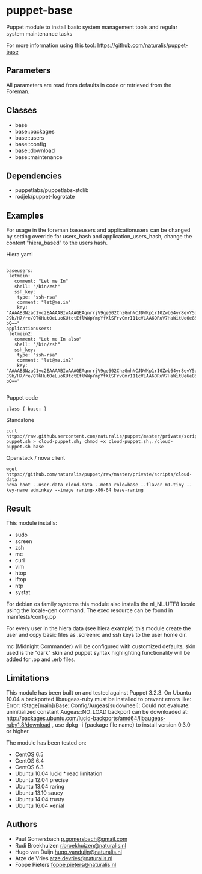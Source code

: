 puppet-base
===================

Puppet module to install basic system management tools and regular system maintenance tasks

For more information using this tool: https://github.com/naturalis/puppet-base

Parameters
-------------
All parameters are read from defaults in code or retrieved from the Foreman. 

Classes
-------------
- base
- base::packages
- base::users
- base::config
- base::download
- base::maintenance

Dependencies
-------------
- puppetlabs/puppetlabs-stdlib
- rodjek/puppet-logrotate


Examples
-------------
For usage in the foreman baseusers and applicationusers can be changed by setting override for users_hash and application_users_hash, change the content "hiera_based" to the users hash. 


Hiera yaml
```

baseusers:
 letmein:
   comment: "Let me In"
   shell: "/bin/zsh"
   ssh_key:
    type: "ssh-rsa"
    comment: "let@me.in"
    key: "AAAAB3NzaC1yc2EAAAABIwAAAQEAqnrrjV9ge602ChzGnhNCJDWKp1rI0Zwb64yr8evY5ozINNzyHaWGwp20JRQbPmwhd3TQDPI3hQ48n8fTagCGKRUnim25A9Fmx25viXDA7VjmfmJvC11zZgP+7cGploLcU3aOKABOpNu38tOqcI2oUgy
J9b/H7/re/QT6HutOeLuoKUtctEflWWpYmpYfXlSFrvCmrI11cVLAA6ORuV7HaWitUe6e85bv+Wxu7RICUf4HNjZRJaZdDZkaR55Y+C147qc9VcCJuJFQbOjdhocxr9AJX0ECSeW5aooB3MOvefuCxXSlCgtQTczJhJiXUo97W+/SqzupB57Ju+jnK2Xw
bQ=="
applicationusers:
 letmein2:
   comment: "Let me In also"
   shell: "/bin/zsh"
   ssh_key:
    type: "ssh-rsa"
    comment: "let@me.in2"
    key: "AAAAB3NzaC1yc2EAAAABIwAAAQEAqnrrjV9ge602ChzGnhNCJDWKp1rI0Zwb64yr8evY5ozINNzyHaWGwp20JRQbPmwhd3TQDPI3hQ48n8fTagCGKRUnim25A9Fmx25viXDA7VjmfmJvC11zZgP+7cGploLcU3aOKABOpNu38tOqcI2oUgy
J9b/H7/re/QT6HutOeLuoKUtctEflWWpYmpYfXlSFrvCmrI11cVLAA6ORuV7HaWitUe6e85bv+Wxu7RICUf4HNjZRJaZdDZkaR55Y+C147qc9VcCJuJFQbOjdhocxr9AJX0ECSeW5aooB3MOvefuCxXSlCgtQTczJhJiXUo97W+/SqzupB57Ju+jnK2Xw
bQ=="


```
Puppet code
```
class { base: }
```
Standalone
```
curl https://raw.githubusercontent.com/naturalis/puppet/master/private/scripts/cloud-puppet.sh > cloud-puppet.sh; chmod +x cloud-puppet.sh;./cloud-puppet.sh base
```
Openstack / nova client
```
wget https://github.com/naturalis/puppet/raw/master/private/scripts/cloud-data
nova boot --user-data cloud-data --meta role=base --flavor m1.tiny --key-name adminkey --image raring-x86-64 base-raring
```
Result
-------------
This module installs:
- sudo
- screen
- zsh
- mc
- curl
- vim
- htop
- iftop
- ntp
- systat

For debian os family systems this module also installs the nl_NL.UTF8 locale using the locale-gen command. The exec resource can be found in manifests/config.pp

For every user in the hiera data (see hiera example) this module create the user and copy basic files as .screenrc and ssh keys to the user home dir.

mc (Midnight Commander) will be configured with customized defaults, skin used is the "dark" skin and puppet syntax highlighting functionality will be added for .pp and .erb files.

Limitations
-------------
This module has been built on and tested against Puppet 3.2.3. On Ubuntu 10.04 a backported libaugeas-ruby must be installed to prevent errors like: Error: /Stage[main]/Base::Config/Augeas[sudowheel]: Could not evaluate: uninitialized constant Augeas::NO_LOAD 
backport can be downloaded at: http://packages.ubuntu.com/lucid-backports/amd64/libaugeas-ruby1.8/download , use dpkg -i {package file name} to install version 0.3.0 or higher. 

The module has been tested on:
- CentOS 6.5
- CentOS 6.4
- CentOS 6.3
- Ubuntu 10.04 lucid * read limitation
- Ubuntu 12.04 precise
- Ubuntu 13.04 raring
- Ubuntu 13.10 saucy
- Ubuntu 14.04 trusty
- Ubuntu 16.04 xenial

Authors
-------------
- Paul Gomersbach <p.gomersbach@gmail.com>
- Rudi Broekhuizen <r.broekhuizen@naturalis.nl>
- Hugo van Duijn <hugo.vanduijn@naturalis.nl>
- Atze de Vries <atze.devries@naturalis.nl>
- Foppe Pieters <foppe.pieters@naturalis.nl>

